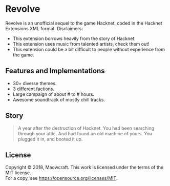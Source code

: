 # Revolve
Revolve is an unofficial sequel to the game Hacknet, coded in the Hacknet Extensions XML format.
Disclaimers:
  - This extension borrows heavily from the story of Hacknet.
  - This extension uses music from talented artists, check them out!
  - This extension could be a bit difficult to people without experience  from the game.

## Features and Implementations

  - 30+ diverse themes.
  - 3 different factions.
  - Large campaign of about # to # hours.
  - Awesome soundtrack of mostly chill tracks.

## Story

> A year after the destruction of Hacknet.
> You had been searching through your attic.
> And had found an old machine of yours.
> You plugged it in, and booted it up.

License
----

Copyright © 2018, Maowcraft.
This work is licensed under the terms of the MIT license.  
For a copy, see <https://opensource.org/licenses/MIT>.
